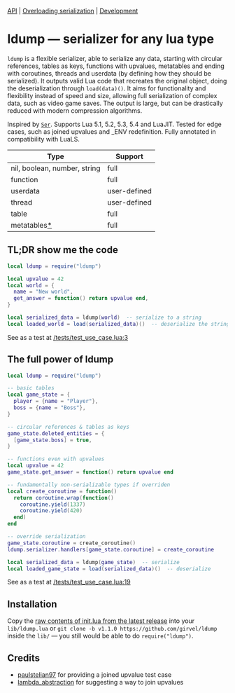 [API](/docs/api.md) | [Overloading serialization](/docs/overloading.md) | [Development](/docs/development.md)

# ldump — serializer for any lua type

`ldump` is a flexible serializer, able to serialize any data, starting with circular references, tables as keys, functions with upvalues, metatables and ending with coroutines, threads and userdata (by defining how they should be serialized). It outputs valid Lua code that recreates the original object, doing the deserialization through `load(data)()`. It aims for functionality and flexibility instead of speed and size, allowing full serialization of complex data, such as video game saves. The output is large, but can be drastically reduced with modern compression algorithms.

Inspired by [`Ser`](https://github.com/gvx/Ser). Supports Lua 5.1, 5.2, 5.3, 5.4 and LuaJIT. Tested for edge cases, such as joined upvalues and _ENV redefinition. Fully annotated in compatibility with LuaLS.

| Type                                      | Support      |
| ----------------------------------------- | ------------ |
| nil, boolean, number, string              | full         |
| function                                  | full         |
| userdata                                  | user-defined |
| thread                                    | user-defined |
| table                                     | full         |
| metatables[*](/docs/development.md#plans) | full         |


## TL;DR show me the code

```lua
local ldump = require("ldump")

local upvalue = 42
local world = {
  name = "New world",
  get_answer = function() return upvalue end,
}

local serialized_data = ldump(world)  -- serialize to a string
local loaded_world = load(serialized_data)()  -- deserialize the string
```

See as a test at [/tests/test_use_case.lua:3](/tests/test_use_case.lua#L3)


## The full power of ldump

```lua
local ldump = require("ldump")

-- basic tables
local game_state = {
  player = {name = "Player"},
  boss = {name = "Boss"},
}

-- circular references & tables as keys
game_state.deleted_entities = {
  [game_state.boss] = true,
}

-- functions even with upvalues
local upvalue = 42
game_state.get_answer = function() return upvalue end

-- fundamentally non-serializable types if overriden
local create_coroutine = function()
  return coroutine.wrap(function()
    coroutine.yield(1337)
    coroutine.yield(420)
  end)
end

-- override serialization
game_state.coroutine = create_coroutine()
ldump.serializer.handlers[game_state.coroutine] = create_coroutine

local serialized_data = ldump(game_state)  -- serialize
local loaded_game_state = load(serialized_data)()  -- deserialize
```

See as a test at [/tests/test_use_case.lua:19](/tests/test_use_case.lua#L19)


## Installation

Copy the [raw contents of init.lua from the latest release](https://raw.githubusercontent.com/girvel/ldump/refs/tags/v1.1.0/init.lua) into your `lib/ldump.lua` or `git clone -b v1.1.0 https://github.com/girvel/ldump` inside the `lib/` — you still would be able to do `require("ldump")`.

## Credits

- [paulstelian97](https://www.reddit.com/user/paulstelian97/) for providing a joined upvalue test case
- [lambda_abstraction](https://www.reddit.com/user/lambda_abstraction/) for suggesting a way to join upvalues
